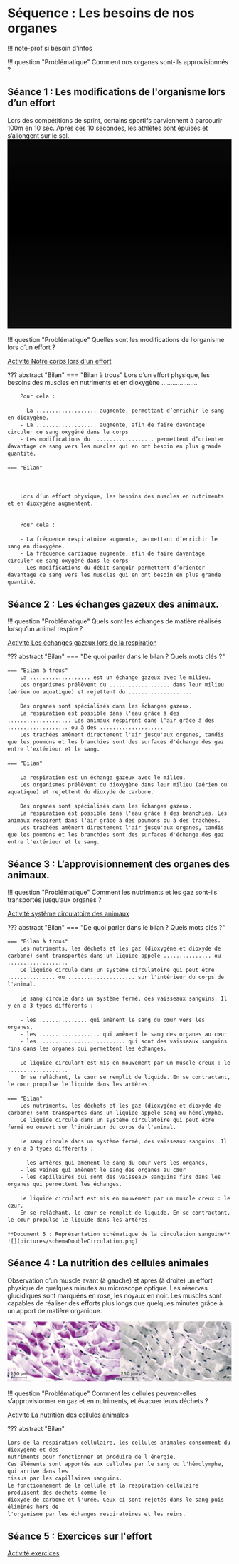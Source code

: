 # Séquence : Les besoins de nos organes

!!! note-prof
    si besoin d'infos


!!! question "Problématique"
    Comment nos organes sont-ils approvisionnés ? 

    



## Séance 1 : Les modifications de l'organisme lors d’un effort

Lors des compétitions de sprint, certains sportifs parviennent à parcourir 100m en 10 sec. Après ces 10 secondes, les athlètes sont épuisés et s’allongent sur le sol.
![Final 100m Hommes JO 2024 (FranceTV))](pictures/fin100m.png)


!!! question "Problématique"
    Quelles sont les modifications de l’organisme lors d’un effort ?

[Activité Notre corps lors d'un effort](../effortsPhysiques)




??? abstract "Bilan"
<a markdown id="bilan1">
    === "Bilan à trous"
        Lors d’un effort physique, les besoins des muscles en nutriments et en dioxygène ....................


        Pour cela :

        - La ................... augmente, permettant d’enrichir le sang en dioxygène.
        - La ................... augmente, afin de faire davantage circuler ce sang oxygéné dans le corps
        - Les modifications du ................... permettent d’orienter davantage ce sang vers les muscles qui en ont besoin en plus grande quantité.
  
    === "Bilan"

        

        Lors d’un effort physique, les besoins des muscles en nutriments et en dioxygène augmentent.


        Pour cela :

        - La fréquence respiratoire augmente, permettant d’enrichir le sang en dioxygène.
        - La fréquence cardiaque augmente, afin de faire davantage circuler ce sang oxygéné dans le corps
        - Les modifications du débit sanguin permettent d’orienter davantage ce sang vers les muscles qui en ont besoin en plus grande quantité.
        
</a>

## Séance 2 : Les échanges gazeux des animaux.

!!! question "Problématique"
    Quels sont les échanges de matière réalisés lorsqu’un animal respire ?
    
[Activité Les échanges gazeux lors de la respiration](../echangesGazAni)




??? abstract "Bilan"
    === "De quoi parler dans le bilan ? Quels mots clés ?"

    === "Bilan à trous"
        La ................... est un échange gazeux avec le milieu.
        Les organismes prélèvent du ................... dans leur milieu (aérien ou aquatique) et rejettent du ....................

        Des organes sont spécialisés dans les échanges gazeux.
        La respiration est possible dans l'eau grâce à des .................... Les animaux respirent dans l'air grâce à des ................... ou à des ....................
        Les trachées amènent directement l'air jusqu'aux organes, tandis que les poumons et les branchies sont des surfaces d'échange des gaz entre l'extérieur et le sang.

    === "Bilan"

        La respiration est un échange gazeux avec le milieu.
        Les organismes prélèvent du dioxygène dans leur milieu (aérien ou aquatique) et rejettent du dioxyde de carbone.

        Des organes sont spécialisés dans les échanges gazeux.
        La respiration est possible dans l'eau grâce à des branchies. Les animaux respirent dans l'air grâce à des poumons ou à des trachées.
        Les trachées amènent directement l'air jusqu'aux organes, tandis que les poumons et les branchies sont des surfaces d'échange des gaz entre l'extérieur et le sang.


## Séance 3 : L’approvisionnement des organes des animaux.

!!! question "Problématique"
    Comment les nutriments et les gaz sont-ils transportés jusqu’aux organes ?
    
[Activité système circulatoire des animaux](../systCircu)


??? abstract "Bilan"
    === "De quoi parler dans le bilan ? Quels mots clés ?"

    === "Bilan à trous"
        Les nutriments, les déchets et les gaz (dioxygène et dioxyde de carbone) sont transportés dans un liquide appelé ............... ou ...................
        Ce liquide circule dans un système circulatoire qui peut être ............... ou ..................... sur l'intérieur du corps de l'animal.

        Le sang circule dans un système fermé, des vaisseaux sanguins. Il y en a 3 types différents :
        
        - les ............... qui amènent le sang du cœur vers les organes,
        - les ................... qui amènent le sang des organes au cœur
        - les ........................... qui sont des vaisseaux sanguins fins dans les organes qui permettent les échanges.

        Le liquide circulant est mis en mouvement par un muscle creux : le ...................
        En se relâchant, le cœur se remplit de liquide. En se contractant, le cœur propulse le liquide dans les artères.

    === "Bilan"
        Les nutriments, les déchets et les gaz (dioxygène et dioxyde de carbone) sont transportés dans un liquide appelé sang ou hémolymphe.
        Ce liquide circule dans un système circulatoire qui peut être fermé ou ouvert sur l'intérieur du corps de l'animal.

        Le sang circule dans un système fermé, des vaisseaux sanguins. Il y en a 3 types différents :
        
        - les artères qui amènent le sang du cœur vers les organes,
        - les veines qui amènent le sang des organes au cœur
        - les capillaires qui sont des vaisseaux sanguins fins dans les organes qui permettent les échanges.

        Le liquide circulant est mis en mouvement par un muscle creux : le cœur.
        En se relâchant, le cœur se remplit de liquide. En se contractant, le cœur propulse le liquide dans les artères.

    **Document 5 : Représentation schématique de la circulation sanguine**
    ![](pictures/schemaDoubleCirculation.png)

<div style="page-break-after: always;"></div>


## Séance 4 : La nutrition des cellules animales


Observation d’un muscle avant (à gauche) et après (à droite) un effort physique de quelques minutes au microscope optique.
Les réserves glucidiques sont marquées en rose, les noyaux en noir. Les muscles sont capables de réaliser des efforts plus longs que quelques minutes grâce à un apport de matière organique.


![](pictures/consoGlucCellMuscle.png)

!!! question "Problématique"
    Comment les cellules peuvent-elles s’approvisionner en gaz et en nutriments, et évacuer leurs déchets ?




[Activité La nutrition des cellules animales](../nutriCellAni)


??? abstract "Bilan"


    Lors de la respiration cellulaire, les cellules animales consomment du dioxygène et des
    nutriments pour fonctionner et produire de l'énergie.
    Ces éléments sont apportés aux cellules par le sang ou l'hémolymphe, qui arrive dans les
    tissus par les capillaires sanguins.
    Le fonctionnement de la cellule et la respiration cellulaire produisent des déchets comme le
    dioxyde de carbone et l'urée. Ceux-ci sont rejetés dans le sang puis éliminés hors de
    l'organisme par les échanges respiratoires et les reins.

## Séance 5 : Exercices sur l'effort



[Activité exercices](../exercices)
